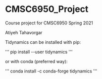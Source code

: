 # CMSC6950_Project
Course project for CMSC6950 Spring 2021

Atiyeh Tahavorgar



Tidynamics can be installed with pip:

'''
pip install --user tidynamics
'''

or with conda (preferred way):

'''
conda install -c conda-forge tidynamics
'''
